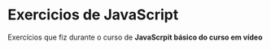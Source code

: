 # Exercicios de JavaScript
 Exercícios que fiz durante o curso de **JavaScrpit básico do curso em vídeo**

